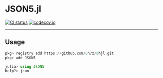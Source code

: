 #	JSON5.jl
[![CI status](https://github.com/0h7z/JSON5.jl/actions/workflows/CI.yml/badge.svg)](https://github.com/0h7z/JSON5.jl/actions/workflows/CI.yml)
[![codecov.io](https://codecov.io/gh/0h7z/JSON5.jl/branch/master/graph/badge.svg)](https://app.codecov.io/gh/0h7z/JSON5.jl)

*****
##	Usage
```julia
pkg> registry add https://github.com/0h7z/0hjl.git
pkg> add JSON5

julia> using JSON5
help?> json
```

